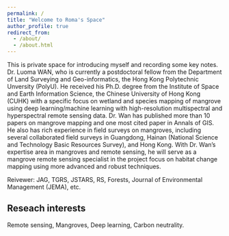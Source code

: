 ```yaml
---
permalink: /
title: "Welcome to Roma's Space"
author_profile: true
redirect_from: 
  - /about/
  - /about.html
---
```


This is private space for introducing myself and recording some key notes. Dr. Luoma WAN, who is currently a postdoctoral fellow from the Department of Land Surveying and Geo-informatics, the Hong Kong Polytechnic Unversity (PolyU). He received his Ph.D. degree from the Institute of Space and Earth Information Science, the Chinese University of Hong Kong (CUHK) with a specific focus on wetland and species mapping of mangrove using deep learning/machine learning with high-resolution multispectral and hyperspectral remote sensing data. Dr. Wan has published more than 10 papers on mangrove mapping and one most cited paper in Annals of GIS. He also has rich experience in field surveys on mangroves, including several collaborated field surveys in Guangdong, Hainan (National Science and Technology Basic Resources Survey), and Hong Kong. With Dr. Wan’s expertise area in mangroves and remote sensing, he will serve as a mangrove remote sensing specialist in the project focus on habitat change mapping using more advanced and robust techniques.

Reivewer: JAG, TGRS, JSTARS, RS, Forests, Journal of Environmental Management (JEMA), etc.

Reseach interests
------
Remote sensing, Mangroves, Deep learning, Carbon neutrality.
